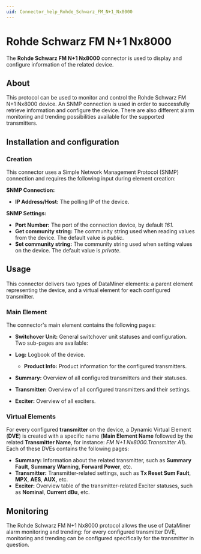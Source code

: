 ```yaml
---
uid: Connector_help_Rohde_Schwarz_FM_N+1_Nx8000
---
```


# Rohde Schwarz FM N+1 Nx8000

The **Rohde Schwarz FM N+1 Nx8000** connector is used to display and configure information of the related device.

## About

This protocol can be used to monitor and control the Rohde Schwarz FM N+1 Nx8000 device. An SNMP connection is used in order to successfully retrieve information and configure the device. There are also different alarm monitoring and trending possibilities available for the supported transmitters.

## Installation and configuration

### Creation

This connector uses a Simple Network Management Protocol (SNMP) connection and requires the following input during element creation:

**SNMP Connection:**

- **IP Address/Host:** The polling IP of the device.

**SNMP Settings:**

- **Port Number:** The port of the connection device, by default *161.*
- **Get community string:** The community string used when reading values from the device. The default value is *public*.
- **Set community string:** The community string used when setting values on the device. The default value is *private*.

## Usage

This connector delivers two types of DataMiner elements: a parent element representing the device, and a virtual element for each configured transmitter.

### Main Element

The connector's main element contains the following pages:

- **Switchover Unit:** General switchover unit statuses and configuration. Two sub-pages are available:

- **Log:** Logbook of the device.
  - **Product Info:** Product information for the configured transmitters.

- **Summary:** Overview of all configured transmitters and their statuses.

- **Transmitter:** Overview of all configured transmitters and their settings.

- **Exciter:** Overview of all exciters.

### Virtual Elements

For every configured **transmitter** on the device, a Dynamic Virtual Element (**DVE**) is created with a specific name (**Main Element Name** followed by the related **Transmitter Name**, for instance: *FM N+1 Nx8000.Transmitter A1*). Each of these DVEs contains the following pages:

- **Summary:** Information about the related transmitter, such as **Summary Fault**, **Summary Warning**, **Forward Power**, etc.
- **Transmitter:** Transmitter-related settings, such as **Tx Reset Sum Fault**, **MPX**, **AES**, **AUX,** etc.
- **Exciter:** Overview table of the transmitter-related Exciter statuses, such as **Nominal**, **Current dBu**, etc.

## Monitoring

The Rohde Schwarz FM N+1 Nx8000 protocol allows the use of DataMiner alarm monitoring and trending: for every configured transmitter DVE, monitoring and trending can be configured specifically for the transmitter in question.
